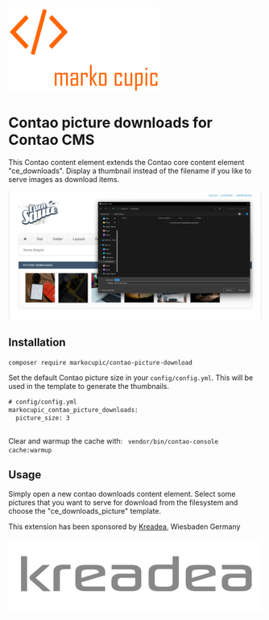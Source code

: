![Alt text](docs/logo.png?raw=true "logo")

# Contao picture downloads for Contao CMS

This Contao content element extends the Contao core content element "ce_downloads".
 Display a thumbnail instead of the filename if you like to serve images as download items.

![Contao Picture Downloads](docs/screenshot.png)

## Installation
`composer require markocupic/contao-picture-download`

Set the default Contao picture size in your `config/config.yml`. This will be used in the template to generate the thumbnails.
```
# config/config.yml
markocupic_contao_picture_downloads:
  picture_size: 3
  
```

Clear and warmup the cache with: ` vendor/bin/contao-console cache:warmup`

## Usage
Simply open a new contao downloads content element. 
 Select some pictures that you want to serve for download from the filesystem and 
 choose the "ce_downloads_picture" template.


This extension has been sponsored by [Kreadea](https://https://www.kreadea.de), Wiesbaden Germany

![kreadea](docs/kreadea.png)